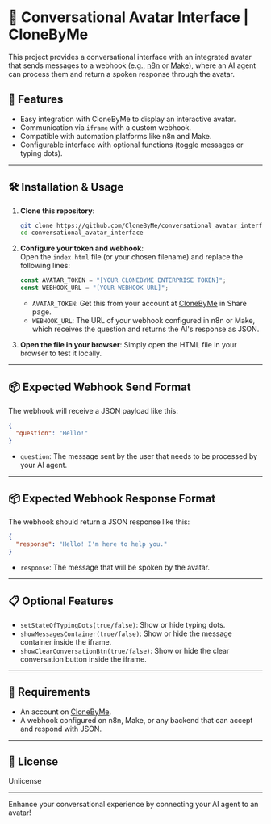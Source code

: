 # 🧠 Conversational Avatar Interface | CloneByMe

This project provides a conversational interface with an integrated avatar that sends messages to a webhook (e.g., [n8n](https://n8n.io/) or [Make](https://www.make.com/)), where an AI agent can process them and return a spoken response through the avatar.

## 🚀 Features

- Easy integration with CloneByMe to display an interactive avatar.
- Communication via `iframe` with a custom webhook.
- Compatible with automation platforms like n8n and Make.
- Configurable interface with optional functions (toggle messages or typing dots).

---

## 🛠️ Installation & Usage

1. **Clone this repository**:
   ```bash
   git clone https://github.com/CloneByMe/conversational_avatar_interface.git
   cd conversational_avatar_interface
   ```

2. **Configure your token and webhook**:  
   Open the `index.html` file (or your chosen filename) and replace the following lines:

   ```js
   const AVATAR_TOKEN = "[YOUR CLONEBYME ENTERPRISE TOKEN]";
   const WEBHOOK_URL = "[YOUR WEBHOOK URL]";
   ```

   - `AVATAR_TOKEN`: Get this from your account at [CloneByMe](https://app.clonebyme.com) in Share page.
   - `WEBHOOK_URL`: The URL of your webhook configured in n8n or Make, which receives the question and returns the AI's response as JSON.

3. **Open the file in your browser**:
   Simply open the HTML file in your browser to test it locally.

---

## 📦 Expected Webhook Send Format

The webhook will receive a JSON payload like this:

```json
{
  "question": "Hello!"
}
```

- `question`: The message sent by the user that needs to be processed by your AI agent.

---

## 📦 Expected Webhook Response Format

The webhook should return a JSON response like this:

```json
{
  "response": "Hello! I'm here to help you."
}
```

- `response`: The message that will be spoken by the avatar.

---

## 📋 Optional Features

- `setStateOfTypingDots(true/false)`: Show or hide typing dots.
- `showMessagesContainer(true/false)`: Show or hide the message container inside the iframe.
- `showClearConversationBtn(true/false)`: Show or hide the clear conversation button inside the iframe.

---

## 🤖 Requirements

- An account on [CloneByMe](https://app.clonebyme.com).
- A webhook configured on n8n, Make, or any backend that can accept and respond with JSON.

---


## 📄 License

Unlicense

---

Enhance your conversational experience by connecting your AI agent to an avatar!
